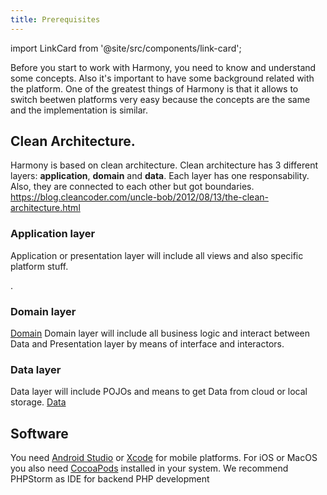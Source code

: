 ```yaml
---
title: Prerequisites
---
```


import LinkCard from '@site/src/components/link-card';

Before you start to work with Harmony, you need to know and understand some concepts. Also it's important to have some background related with the platform. One of the greatest things of Harmony is that it allows to switch beetwen platforms very easy because the concepts are the same and the implementation is similar.

## Clean Architecture.
Harmony is based on clean architecture. Clean architecture has 3 different layers: **application**, **domain** and **data**. Each layer has one responsability. Also, they are connected to each other but got boundaries. https://blog.cleancoder.com/uncle-bob/2012/08/13/the-clean-architecture.html

### Application layer
Application or presentation layer will include all views and also specific platform stuff.

<div class="cards-row">
  <LinkCard
      href="../application/android.md"
      title="Android"
      description=""
      footer="Getting Started">
  </LinkCard>
  <LinkCard
      href="../application/ios.md"
      title="iOS"
      description=""
      footer="Getting Started">
  </LinkCard>
</div>
.
<div class="cards-row">
  <LinkCard
      href="../application/frontend"
      title="Frontend"
      description=""
      footer="Getting Started">
  </LinkCard>
  <LinkCard
      href="../application/backend"
      title="Backend"
      description=""
      footer="Getting Started">
  </LinkCard>
</div>

### Domain layer
[Domain](../domain/interactor/interactor)
Domain layer will include all business logic and interact between Data and Presentation layer by means of interface and interactors.

### Data layer
Data layer will include POJOs and means to get Data from cloud or local storage.
[Data](../data/repository/repository)

## Software

You need [Android Studio](https://developer.android.com/studio) or [Xcode](https://developer.apple.com/xcode/) for mobile platforms. For iOS or MacOS you also need [CocoaPods](https://cocoapods.org/) installed in your system.
We recommend PHPStorm as IDE for backend PHP development
